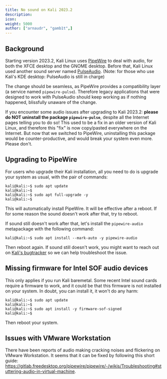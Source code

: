 ```yaml
---
title: No sound on Kali 2023.2
description:
icon:
weight: 5000
author: ["arnaudr", "gamb1t",]
---
```


## Background

Starting version 2023.2, Kali Linux uses [PipeWire](https://pipewire.org/) to deal with audio, for both the XFCE desktop and the GNOME desktop. Before that, Kali Linux used another sound server named [PulseAudio](https://www.freedesktop.org/wiki/Software/PulseAudio/). (Note: for those who use Kali's KDE desktop: PulseAudio is still in charge)

The change should be seamless, as PipeWire provides a compatibility layer (a service named `pipewire-pulse`). Therefore legacy applications that were designed to work with PulseAudio should keep working as if nothing happened, blissfully unaware of the change.

If you encounter some audio issues after upgrading to Kali 2023.2: **please do NOT uninstall the package `pipewire-pulse`**, despite all the Internet pages telling you to do so! This used to be a fix in an older version of Kali Linux, and therefore this "fix" is now copy/pasted everywhere on the Internet. But now that we switched to PipeWire, uninstalling this package would be counter-productive, and would break your system even more. Please don't.

## Upgrading to PipeWire

For users who upgrade their Kali installation, all you need to do is upgrade your system as usual, with the pair of commands:

```console
kali@kali:~$ sudo apt update
kali@kali:~$
kali@kali:~$ sudo apt full-upgrade -y
kali@kali:~$
```

This will automatically install PipeWire. It will be effective after a reboot. If for some reason the sound doesn't work after that, try to reboot.

If sound still doesn't work after that, let's install the `pipewire-audio` metapackage with the following command:

```console
kali@kali:~$ sudo apt install --mark-auto -y pipewire-audio
```

Then reboot again. If sound still doesn't work, you might want to reach out on [Kali's bugtracker](https://bugs.kali.org) so we can help troubleshoot the issue.

## Missing firmware for Intel SOF audio devices

This only applies if you run Kali baremetal. Some recent Intel sound cards require a firmware to work, and it could be that this firmware is not installed on your system. In doubt, you can install it, it won't do any harm:

```console
kali@kali:~$ sudo apt update
kali@kali:~$
kali@kali:~$ sudo apt install -y firmware-sof-signed
kali@kali:~$
```

Then reboot your system.

## Issues with VMware Workstation

There have been reports of audio making cracking noises and flickering on VMware Workstation. It seems that it can be fixed by following this short guide: <https://gitlab.freedesktop.org/pipewire/pipewire/-/wikis/Troubleshooting#stuttering-audio-in-virtual-machine>.
